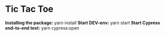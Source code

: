 # Tic Tac Toe

**Installing the package:** yarn install
**Start DEV-env:** yarn start
**Start Cypress end-to-end test:** yarn cypress:open
